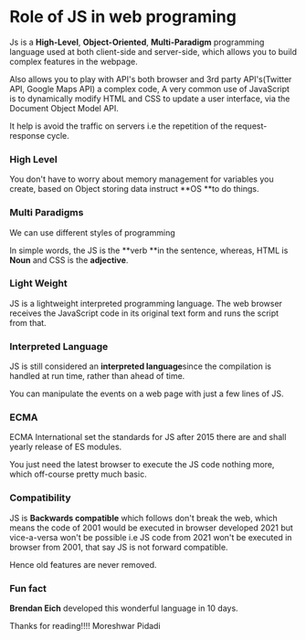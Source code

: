 # Role of JS in web programing

Js is a **High-Level**, **Object-Oriented**, **Multi-Paradigm** programming language used at both client-side and server-side, which allows you to build complex features in the webpage.

Also allows you to play with API's both browser and 3rd party API's(Twitter API, Google Maps API) a complex code, A very common use of JavaScript is to dynamically modify HTML and CSS to update a user interface, via the Document Object Model API. 

It help is avoid the traffic on servers i.e the repetition of the request-response cycle.

### High Level
You don't have to worry about memory management for variables you create, based on Object storing data instruct **OS **to do things.

### Multi Paradigms
We can use different styles of programming 

In simple words, the JS is the **verb **in the sentence, whereas, HTML is **Noun** and CSS is the **adjective**.


### Light Weight
JS is a lightweight interpreted programming language. The web browser receives the JavaScript code in its original text form and runs the script from that. 

### Interpreted Language
JS is still considered an **interpreted language**since the compilation is handled at run time, rather than ahead of time.

You can manipulate the events on a web page with just a few lines of JS. 

### ECMA
ECMA International set the standards for JS after 2015 there are and shall yearly release of ES modules.

You just need the latest browser to execute the JS code nothing more, which off-course pretty much basic.

### Compatibility
JS is **Backwards compatible** which follows don't break the web, which means the code of 2001 would be executed in browser developed 2021 but vice-a-versa won't be possible i.e JS code from 2021 won't be executed in browser from 2001, that say JS is not forward compatible.

Hence old features are never removed.

### Fun fact
**Brendan Eich**  developed this wonderful language in 10 days. 


Thanks for reading!!!!
Moreshwar Pidadi

